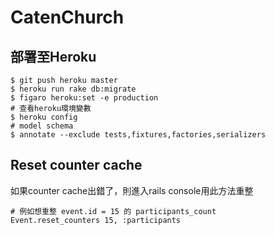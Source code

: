 # CatenChurch

## 部署至Heroku

```
$ git push heroku master
$ heroku run rake db:migrate
$ figaro heroku:set -e production
# 查看heroku環境變數
$ heroku config
# model schema
$ annotate --exclude tests,fixtures,factories,serializers
```
## Reset counter cache
如果counter cache出錯了，則進入rails console用此方法重整  

```
# 例如想重整 event.id = 15 的 participants_count
Event.reset_counters 15, :participants
```
